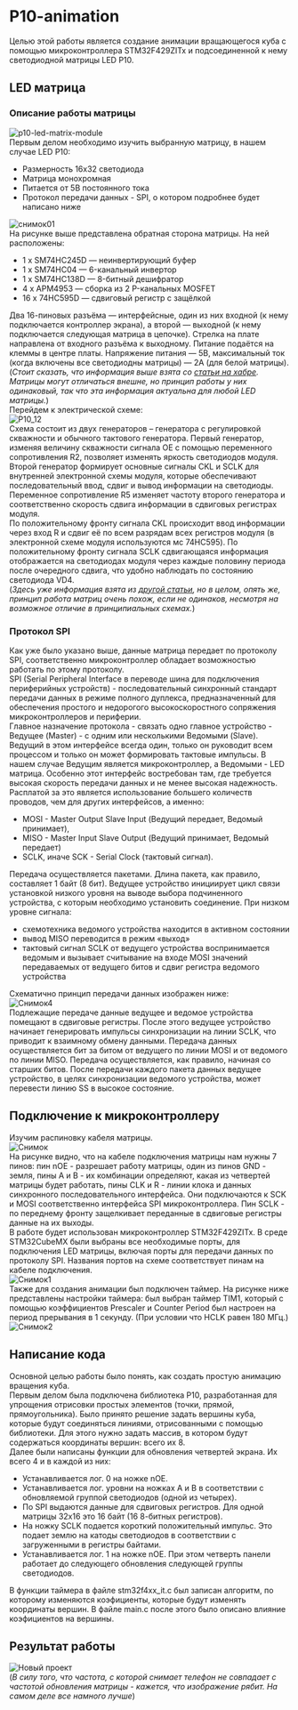 # P10-animation
Целью этой работы является создание анимации вращающегося куба с помощью микроконтроллера STM32F429ZITx и подсоединенной к нему светодиодной матрицы LED P10. 
## LED матрица
### Описание работы матрицы  
![p10-led-matrix-module](https://github.com/LugenderGeist/P10-animation/assets/155521631/77afae54-c5bd-41d4-b9bd-e27f91a2f568)  
Первым делом необходимо изучить выбранную матрицу, в нашем случае LED P10:  
- Размерность 16х32 светодиода
- Матрица монохромная
- Питается от 5В постоянного тока
- Протокол передачи данных - SPI, о котором подробнее будет написано ниже  

![снимок01](https://github.com/LugenderGeist/P10-animation/assets/155521631/2655e0c6-e822-40b6-b940-67c5264a5b3f)  
На рисунке выше представлена обратная сторона матрицы. На ней расположены:
- 1 x SM74HC245D — неинвертирующий буфер
- 1 x SM74HC04 — 6-канальный инвертор
- 1 x SM74HC138D — 8-битный дешифратор
- 4 x APM4953 — сборка из 2 P-канальных MOSFET
- 16 x 74HC595D — сдвиговый регистр с защёлкой  

Два 16-пиновых разъёма — интерфейсные, один из них входной (к нему подключается контроллер экрана), а второй — выходной (к нему подключается следующая матрица в цепочке). Стрелка на плате направлена от входного разъёма к выходному.
Питание подаётся на клеммы в центре платы. Напряжение питания — 5В, максимальный ток (когда включены все светодиодны матрицы) — 2А (для белой матрицы).  
(*Стоит сказать, что информация выше взята со [статьи на хабре](https://habr.com/ru/articles/372215/). Матрицы могут отличаться внешне, но принцип работы у них одинаковый, так что эта информация актуальна для любой LED матрицы.*)  
Перейдем к электрической схеме:  
![P10_12](https://github.com/LugenderGeist/P10-animation/assets/155521631/9cd37edf-07c7-456a-bbfa-be69bec6876c)  
Схема состоит из двух генераторов – генератора с регулировкой скважности и обычного тактового генератора. Первый генератор, изменяя величину скважности сигнала OE с помощью переменного сопротивления R2, позволяет изменять яркость светодиодов модуля. Второй генератор формирует основные сигналы CKL и SCLK для внутренней электронной схемы модуля, которые обеспечивают последовательный ввод, сдвиг и вывод информации на светодиоды. Переменное сопротивление R5 изменяет частоту второго генератора и соответственно скорость сдвига информации в сдвиговых регистрах модуля.  
По положительному фронту сигнала CKL происходит ввод информации через вход R и сдвиг её по всем разрядам всех регистров модуля (в электронной схеме модуля используются мс 74HC595). По положительному фронту сигнала SCLK сдвигающаяся информация отображается на светодиодах модуля через каждые половину периода после очередного сдвига, что удобно наблюдать по состоянию светодиода VD4.  
(*Здесь уже информация взята из [другой статьи](https://sotvorimvmeste.ru/viewtopic.php?p=613), но в целом, опять же, принцип работа матриц очень похож, если не одинаков, несмотря на возможное отличие в принципиальных схемах.*)  
### Протокол SPI
Как уже было указано выше, данные матрица передает по протоколу SPI, соответственно микроконтроллер обладает возможностью работать по этому протоколу.  
SPI (Serial Peripheral Interface в переводе шина для подключения периферийных устройств) - последовательный синхронный стандарт передачи данных в режиме полного дуплекса, предназначенный для обеспечения простого и недорогого высокоскоростного сопряжения микроконтроллеров и периферии.  
Главное назначение протокола - связать одно главное устройство - Ведущее (Master) - с одним или несколькими Ведомыми (Slave). Ведущий в этом интерфейсе всегда один, только он руководит всем процессом и только он может формировать тактовые импульсы. В нашем случае Ведущим является микроконтроллер, а Ведомыми - LED матрица. Особенно этот интерфейс востребован там, где требуется высокая скорость передачи данных и не менее высокая надежность. Расплатой за это является использование большего количеств проводов, чем для других интерфейсов, а именно:
- MOSI - Master Output Slave Input (Ведущий передает, Ведомый принимает),
- MISO - Master Input Slave Output (Ведущий принимает, Ведомый передает)
- SCLK, иначе SCK - Serial Clock (тактовый сигнал).  

Передача осуществляется пакетами. Длина пакета, как правило, составляет 1 байт (8 бит). Ведущее устройство инициирует цикл связи установкой низкого уровня на выводе выбора подчиненного устройства, с которым необходимо установить соединение. При низком уровне сигнала:
- схемотехника ведомого устройства находится в активном состоянии
- вывод MISO переводится в режим «выход»
- тактовый сигнал SCLK от ведущего устройства воспринимается ведомым и вызывает считывание на входе MOSI значений передаваемых от ведущего битов и сдвиг регистра ведомого устройства  

Схематично принцип передачи данных изображен ниже:  
![Снимок4](https://github.com/LugenderGeist/P10-animation/assets/155521631/8a942177-5624-4514-8022-06be14d4903c)  
Подлежащие передаче данные ведущее и ведомое устройства помещают в сдвиговые регистры. После этого ведущее устройство начинает генерировать импульсы синхронизации на линии SCLK, что приводит к взаимному обмену данными. Передача данных осуществляется бит за битом от ведущего по линии MOSI и от ведомого по линии MISO. Передача осуществляется, как правило, начиная со старших битов. После передачи каждого пакета данных ведущее устройство, в целях синхронизации ведомого устройства, может перевести линию SS в высокое состояние.  

## Подключение к микроконтроллеру
Изучим распиновку кабеля матрицы.  
![Снимок](https://github.com/LugenderGeist/P10-animation/assets/155521631/3d142539-613a-451b-b602-192be63437b0)  
На рисунке видно, что на кабеле подключения матрицы нам нужны 7 пинов: пин nOE - разрешает работу матрицы, один из пинов GND - земля, пины A и B - их комбинации определяют, какая из четвертей матрицы будет работать, пины CLK и R - линии клока и данных синхронного последовательного интерфейса. Они подключаются к SCK и MOSI соответственно интерфейса SPI микроконтроллера. Пин SCLK - по переднему фронту защелкивает переданные в сдвиговые регистры данные на их выходы.  
В работе будет использован микроконтроллер STM32F429ZITx. В среде STM32CubeMX были выбраны все необходимые порты, для подключения LED матрицы, включая порты для передачи данных по протоколу SPI. Названия портов на схеме соответствует пинам на кабеле подключения.  
![Снимок1](https://github.com/LugenderGeist/P10-animation/assets/155521631/f36ed925-9b04-4e23-8a45-0a77de58fc87)  
Также для создания анимации был подключен таймер. На рисунке ниже представлены настройки таймера: был выбран таймер TIM1, который с помощью коэффициентов Prescaler и Counter Period был настроен на период прерывания в 1 секунду. (При условии что HCLK равен 180 МГц.)  
![Снимок2](https://github.com/LugenderGeist/P10-animation/assets/155521631/e6ca94a5-a4f2-4276-b456-76db7734b878)  
## Написание кода
Основной целью работы было понять, как создать простую анимацию вращения куба.  
Первым делом была подключена библиотека P10, разработанная для упрощения отрисовки простых элементов (точки, прямой, прямоугольника). Было принято решение задать вершины куба, которые будут соединяться линиями, отрисованными с помощью библиотеки. Для этого нужно задать массив, в котором будут содержаться координаты вершин: всего их 8.  
Далее были написаны функции для обновления четвертей экрана. Их всего 4 и в каждой из них:
- Устанавливается лог. 0 на ножке nOE.
- Устанавливается лог. уровни на ножках A и B в соответствии с обновляемой группой светодиодов (одной из четырех). 
- По SPI выдаются данные для сдвиговых регистров. Для одной матрицы 32x16 это 16 байт (16 8-битных регистров).
- На ножку SCLK подается короткий положительный импульс. Это подает землю на катоды светодиодов в соответствии с загруженными в регистры байтами.
- Устанавливается лог. 1 на ножке nOE. При этом четверть панели работает до следующего обновления следующей группы светодиодов.  

В функции таймера в файле stm32f4xx_it.c был записан алгоритм, по которому изменяются коэфициенты, которые будут изменять координаты вершин. В файле main.c после этого было описано влияние коэфициентов на вершины.  
## Результат работы
![Новый проект](https://github.com/LugenderGeist/P10-animation/assets/155521631/c1a3d3e4-a46c-4f43-88af-0b1bb3b6fe40)  
(*В силу того, что частота, с которой снимает телефон не совпадает с частотой обновления матрицы - кажется, что изображение рябит. На самом деле все намного лучше*)
